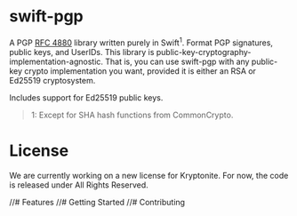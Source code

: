 # swift-pgp
A PGP [RFC 4880](https://tools.ietf.org/html/rfc4880) library written purely in Swift<sup>1</sup>. Format PGP signatures, public keys, and UserIDs. This library is public-key-cryptography-implementation-agnostic. That is, you can use swift-pgp with any public-key crypto implementation you want, provided it is either an RSA or  Ed25519 cryptosystem. 

Includes support for Ed25519 public keys.

> 1: Except for SHA hash functions from CommonCrypto.

# License
We are currently working on a new license for Kryptonite. For now, the code
is released under All Rights Reserved.

//# Features
//# Getting Started
//# Contributing 

